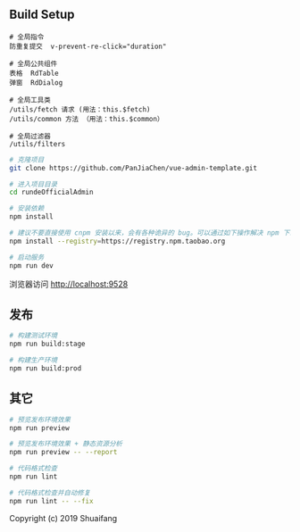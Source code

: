 ## Build Setup


```
# 全局指令
防重复提交  v-prevent-re-click="duration"

```

```
# 全局公共组件
表格  RdTable
弹窗  RdDialog
```

```
# 全局工具类
/utils/fetch 请求 (用法：this.$fetch)
/utils/common 方法 （用法：this.$common）
```

```
# 全局过滤器
/utils/filters
```

```bash
# 克隆项目
git clone https://github.com/PanJiaChen/vue-admin-template.git

# 进入项目目录
cd rundeOfficialAdmin

# 安装依赖
npm install

# 建议不要直接使用 cnpm 安装以来，会有各种诡异的 bug。可以通过如下操作解决 npm 下载速度慢的问题
npm install --registry=https://registry.npm.taobao.org

# 启动服务
npm run dev
```

浏览器访问 [http://localhost:9528](http://localhost:9528)

## 发布

```bash
# 构建测试环境
npm run build:stage

# 构建生产环境
npm run build:prod
```

## 其它

 
```bash
# 预览发布环境效果
npm run preview

# 预览发布环境效果 + 静态资源分析
npm run preview -- --report

# 代码格式检查
npm run lint

# 代码格式检查并自动修复
npm run lint -- --fix
```

Copyright (c) 2019 Shuaifang
